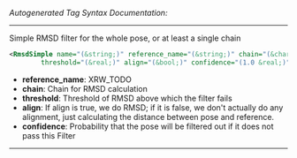 <!-- THIS IS AN AUTOGENERATED FILE: Don't edit it directly, instead change the schema definition in the code itself. -->

_Autogenerated Tag Syntax Documentation:_

---
Simple RMSD filter for the whole pose, or at least a single chain

```xml
<RmsdSimple name="(&string;)" reference_name="(&string;)" chain="(&char;)"
        threshold="(&real;)" align="(&bool;)" confidence="(1.0 &real;)" />
```

-   **reference_name**: XRW_TODO
-   **chain**: Chain for RMSD calculation
-   **threshold**: Threshold of RMSD above which the filter fails
-   **align**: If align is true, we do RMSD; if it is false, we don't actually do any alignment, just calculating the distance between pose and reference.
-   **confidence**: Probability that the pose will be filtered out if it does not pass this Filter

---

